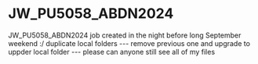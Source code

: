 # JW_PU5058_ABDN2024
 JW_PU5058_ABDN2024
job created in the night before long September weekend :/
duplicate local folders --- remove previous one and upgrade to uppder local folder --- please can anyone still see all of my files
